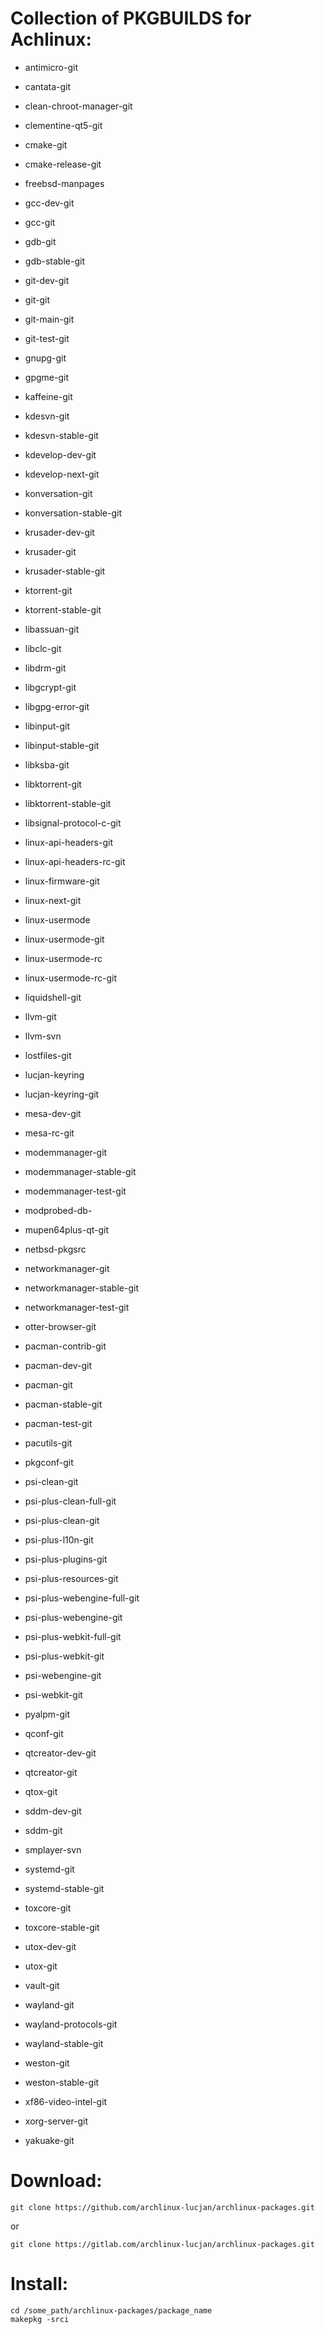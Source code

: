 # Collection of PKGBUILDS for Achlinux:

- antimicro-git

- cantata-git

- clean-chroot-manager-git

- clementine-qt5-git

- cmake-git

- cmake-release-git

- freebsd-manpages

- gcc-dev-git

- gcc-git

- gdb-git

- gdb-stable-git

- git-dev-git

- git-git

- git-main-git

- git-test-git

- gnupg-git

- gpgme-git

- kaffeine-git

- kdesvn-git

- kdesvn-stable-git

- kdevelop-dev-git

- kdevelop-next-git

- konversation-git

- konversation-stable-git

- krusader-dev-git

- krusader-git

- krusader-stable-git

- ktorrent-git

- ktorrent-stable-git

- libassuan-git

- libclc-git

- libdrm-git

- libgcrypt-git

- libgpg-error-git

- libinput-git

- libinput-stable-git

- libksba-git

- libktorrent-git

- libktorrent-stable-git

- libsignal-protocol-c-git

- linux-api-headers-git

- linux-api-headers-rc-git

- linux-firmware-git

- linux-next-git

- linux-usermode

- linux-usermode-git

- linux-usermode-rc

- linux-usermode-rc-git

- liquidshell-git

- llvm-git

- llvm-svn

- lostfiles-git

- lucjan-keyring

- lucjan-keyring-git

- mesa-dev-git

- mesa-rc-git

- modemmanager-git

- modemmanager-stable-git

- modemmanager-test-git

- modprobed-db-

- mupen64plus-qt-git

- netbsd-pkgsrc

- networkmanager-git

- networkmanager-stable-git

- networkmanager-test-git

- otter-browser-git

- pacman-contrib-git

- pacman-dev-git

- pacman-git

- pacman-stable-git

- pacman-test-git

- pacutils-git

- pkgconf-git

- psi-clean-git

- psi-plus-clean-full-git

- psi-plus-clean-git

- psi-plus-l10n-git 

- psi-plus-plugins-git

- psi-plus-resources-git

- psi-plus-webengine-full-git

- psi-plus-webengine-git

- psi-plus-webkit-full-git

- psi-plus-webkit-git

- psi-webengine-git

- psi-webkit-git

- pyalpm-git

- qconf-git

- qtcreator-dev-git

- qtcreator-git

- qtox-git

- sddm-dev-git

- sddm-git

- smplayer-svn

- systemd-git

- systemd-stable-git

- toxcore-git

- toxcore-stable-git

- utox-dev-git

- utox-git

- vault-git

- wayland-git

- wayland-protocols-git

- wayland-stable-git

- weston-git

- weston-stable-git

- xf86-video-intel-git

- xorg-server-git

- yakuake-git

# Download:

```
git clone https://github.com/archlinux-lucjan/archlinux-packages.git

```
or

```
git clone https://gitlab.com/archlinux-lucjan/archlinux-packages.git

```

# Install:

```
cd /some_path/archlinux-packages/package_name
makepkg -srci

```
